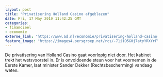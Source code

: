 ```yaml
---
layout: post
title: "Privatisering Holland Casino afgeblazen"
date: Fri, 17 May 2019 11:42:25 GMT
categories: 
- financieel 
- economie 
externe_link: "https://www.ad.nl/economie/privatisering-holland-casino-afgeblazen~a5f0b244/"
feature_image: "https://images4.persgroep.net/rcs/-71i1O5G0j7atyYRXYrFYfENhyw/diocontent/140664636/_fitwidth/400/?appId=21791a8992982cd8da851550a453bd7f&quality=0.7"
---
```


De privatisering van Holland Casino gaat voorlopig niet door. Het kabinet trekt het wetsvoorstel in. Er is onvoldoende steun voor het voornemen in de Eerste Kamer, laat minister Sander Dekker (Rechtsbescherming) vandaag weten.
